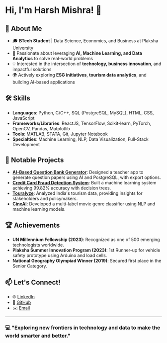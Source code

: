 # Hi, I'm Harsh Mishra! 👋

## 🚀 About Me
- 🎓 **BTech Student** | Data Science, Economics, and Business at Plaksha University
- 🌟 Passionate about leveraging **AI, Machine Learning, and Data Analytics** to solve real-world problems
- 💡 Interested in the intersection of **technology, business innovation**, and impactful solutions
- 🌍 Actively exploring **ESG initiatives**, **tourism data analytics**, and building AI-based applications

## 🛠️ Skills
- **Languages**: Python, C/C++, SQL (PostgreSQL, MySQL), HTML, CSS, JavaScript  
- **Frameworks/Libraries**: ReactJS, TensorFlow, Scikit-learn, PyTorch, OpenCV, Pandas, Matplotlib  
- **Tools**: MATLAB, STATA, Git, Jupyter Notebook  
- **Specialties**: Machine Learning, NLP, Data Visualization, Full-Stack Development  

## 📂 Notable Projects
- [**AI-Based Question Bank Generator**](https://github.com/harshmishra100): Designed a teacher app to generate question papers using AI and PostgreSQL, with export options.
- [**Credit Card Fraud Detection System**](https://github.com/harshmishra100/credit-fraud-detect-ml): Built a machine learning system achieving 99.82% accuracy with decision trees.
- [**Touralyze**](https://github.com/harshmishra100/BharatTourism_Analysis_Unveiled): Analyzed India's tourism data, providing insights for stakeholders and policymakers.
- [**CineAI**](https://github.com/harshmishra100): Developed a multi-label movie genre classifier using NLP and machine learning models.

## 🏆 Achievements
- **UN Millennium Fellowship (2023)**: Recognized as one of 500 emerging technologists worldwide.
- **Plaksha Summer Innovation Program (2023)**: 1st Runner-up for vehicle safety prototype using Arduino and load cells.
- **National Geography Olympiad Winner (2019)**: Secured first place in the Senior Category.

## 📫 Let's Connect!
- 🌐 [LinkedIn](https://www.linkedin.com/in/harsh-mishra-04b430251/)
- 📂 [GitHub](https://github.com/harshmishra100)
- ✉️ [Email](mailto:harsh.mishra@plaksha.edu.in)

---

### 💻 "Exploring new frontiers in technology and data to make the world smarter and better."
